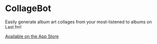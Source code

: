 # CollageBot

Easily generate album art collages from your most-listened to albums on Last.fm!

[Available on the App Store](https://apps.apple.com/us/app/collagebot/id1536694438?ign-mpt=uo%3D2)
